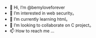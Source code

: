 - 👋 Hi, I’m @bemyloveforever
- 👀 I’m interested in web security。
- 🌱 I’m currently learning html。
- 💞️ I’m looking to collaborate on C project。
- 📫 How to reach me ...

<!---
bemyloveforever/bemyloveforever is a ✨ special ✨ repository because its `README.md` (this file) appears on your GitHub profile.
You can click the Preview link to take a look at your changes.
--->
